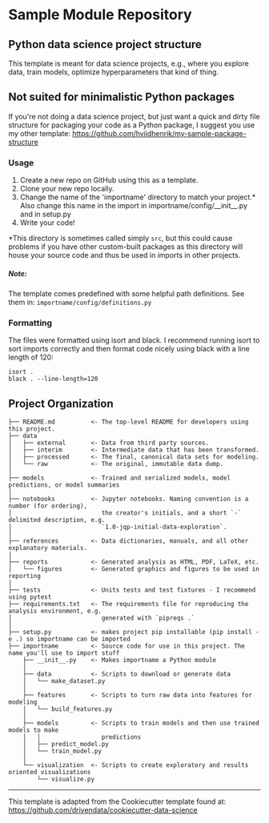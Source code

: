Sample Module Repository
========================

## Python data science project structure
This template is meant for data science projects, e.g., where you explore data, train models, 
optimize hyperparameters that kind of thing.


## Not suited for minimalistic Python packages
If you're not doing a data science project, but just want a quick and dirty file structure for packaging your code as a
Python package, I suggest you use my other template: 
https://github.com/hviidhenrik/my-sample-package-structure


### Usage

1. Create a new repo on GitHub using this as a template.
2. Clone your new repo locally.
3. Change the name of the 'importname' directory to match your project.*
   Also change this name in the import in importname/config/\_\_init__.py and in setup.py
4. Write your code!

*This directory is sometimes called simply `src`, but this could cause problems if you have other custom-built packages
as this directory will house your source code and thus be used in imports in other projects.

##### Note:

The template comes predefined with some helpful path definitions. See them in: `importname/config/definitions.py`

### Formatting
The files were formatted using isort and black. I recommend running isort to sort imports correctly 
and then format code nicely using black with a line length of 120:

    isort .
    black . --line-length=120

Project Organization
------------

    ├── README.md          <- The top-level README for developers using this project.
    ├── data
    │   ├── external       <- Data from third party sources.
    │   ├── interim        <- Intermediate data that has been transformed.
    │   ├── processed      <- The final, canonical data sets for modeling.
    │   └── raw            <- The original, immutable data dump.
    │
    ├── models             <- Trained and serialized models, model predictions, or model summaries
    │
    ├── notebooks          <- Jupyter notebooks. Naming convention is a number (for ordering),
    │                         the creator's initials, and a short `-` delimited description, e.g.
    │                         `1.0-jqp-initial-data-exploration`.
    │
    ├── references         <- Data dictionaries, manuals, and all other explanatory materials.
    │
    ├── reports            <- Generated analysis as HTML, PDF, LaTeX, etc.
    │   └── figures        <- Generated graphics and figures to be used in reporting
    │
    ├── tests              <- Units tests and test fixtures - I recommend using pytest 
    ├── requirements.txt   <- The requirements file for reproducing the analysis environment, e.g.
    │                         generated with `pipreqs .`
    │
    ├── setup.py           <- makes project pip installable (pip install -e .) so importname can be imported
    ├── importname         <- Source code for use in this project. The name you'll use to import stuff
        ├── __init__.py    <- Makes importname a Python module
        │
        ├── data           <- Scripts to download or generate data
        │   └── make_dataset.py
        │
        ├── features       <- Scripts to turn raw data into features for modeling
        │   └── build_features.py
        │
        ├── models         <- Scripts to train models and then use trained models to make
        │   │                 predictions
        │   ├── predict_model.py
        │   └── train_model.py
        │
        └── visualization  <- Scripts to create exploratory and results oriented visualizations
            └── visualize.py



--------

This template is adapted from the Cookiecutter template found at: 
https://github.com/drivendata/cookiecutter-data-science